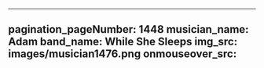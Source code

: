 ------
pagination_pageNumber: 1448
musician_name: Adam
band_name: While She Sleeps
img_src: images/musician1476.png
onmouseover_src: 
------